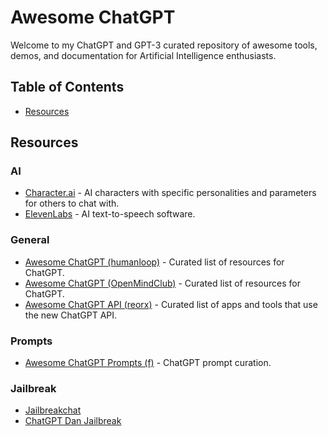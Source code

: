 # Awesome ChatGPT
Welcome to my ChatGPT and GPT-3 curated repository of awesome tools, demos, and documentation for Artificial Intelligence enthusiasts.


## Table of Contents
- [Resources](#Resources)


## Resources

### AI 

- [Character.ai](https://beta.character.ai/) - AI characters with specific personalities and parameters for others to chat with.
- [ElevenLabs](https://beta.elevenlabs.io/speech-synthesis) - AI text-to-speech software. 

### General
- [Awesome ChatGPT (humanloop)](https://github.com/humanloop/awesome-chatgpt) - Curated list of resources for ChatGPT.
- [Awesome ChatGPT (OpenMindClub)](https://github.com/OpenMindClub/awesome-chatgpt) - Curated list of resources for ChatGPT.
- [Awesome ChatGPT API (reorx)](https://github.com/reorx/awesome-chatgpt-api/) - Curated list of apps and tools that use the new ChatGPT API.

### Prompts
- [Awesome ChatGPT Prompts (f)](https://github.com/f/awesome-chatgpt-prompts) - ChatGPT prompt curation.

### Jailbreak
- [Jailbreakchat](https://www.jailbreakchat.com/)
- [ChatGPT Dan Jailbreak](https://gist.github.com/coolaj86/6f4f7b30129b0251f61fa7baaa881516#file-chatgpt-dan-jailbreak-md)
